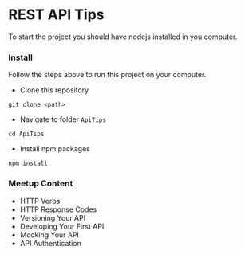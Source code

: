 # REST API Tips

To start the project you should have nodejs installed in you computer.

### Install

Follow the steps above to run this project on your computer.

- Clone this repository

`git clone <path>`

- Navigate to folder `ApiTips`

`cd ApiTips`

- Install npm packages

`npm install`

### Meetup Content

+ HTTP Verbs
+ HTTP Response Codes
+ Versioning Your API
+ Developing Your First API
+ Mocking Your API
+ API Authentication
